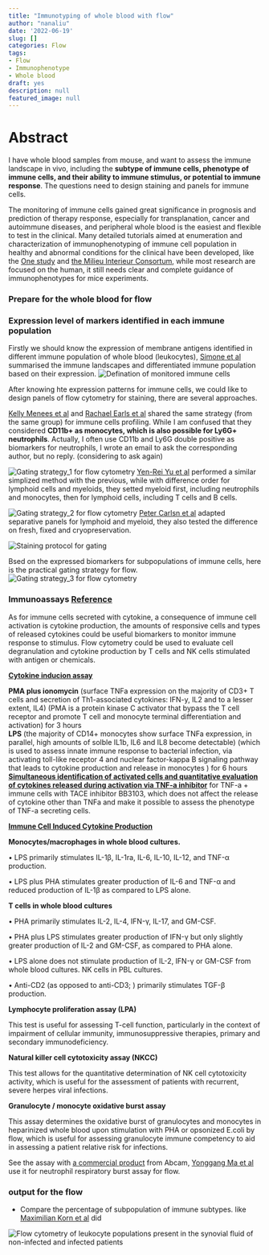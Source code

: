 ```yaml
---
title: "Immunotyping of whole blood with flow"
author: "nanaliu"
date: '2022-06-19'
slug: []
categories: Flow
tags:
- Flow
- Immunophenotype
- Whole blood
draft: yes
description: null
featured_image: null
---
```

# Abstract

I have whole blood samples from mouse, and want to assess the immune landscape in vivo, including the **subtype of immune cells, phenotype of immune cells, and their ability to immune stimulus, or potential to immune response**. The questions need to design staining and panels for immune cells.

The monitoring of immune cells gained great significance in prognosis and prediction of therapy response, especially for transplanation, cancer and autoimmune diseases, and peripheral whole blood is the easiest and flexible to test in the clinical. Many detailed tutorials aimed at enumeration and characterization of immunophenotyping of immune cell population in healthy and abnormal conditions for the clinical have been developed, like the [One study](https://pubmed.ncbi.nlm.nih.gov/24160259/) and [the Milieu Interieur Consortum](https://pubmed.ncbi.nlm.nih.gov/25572534/), while most research are focused on the human, it still needs clear and complete guidance of immunophenotypes for mice experiments. 

### Prepare for the whole blood for flow



### Expression level of markers identified in each immune population

Firstly we should know the expression of membrane antigens identified in different immune population of whole blood (leukocytes), [Simone et al](https://pubmed.ncbi.nlm.nih.gov/34709744/) summarised the immune landscapes and differentiated immune population based on their expression. 
![Defination of monitored immune cells](https://raw.githubusercontent.com/liunanaliu/NaLiu_blog/main/content/posts/2022-06-17-immunophenotyping-of-whole-blood-with-flow/figures/defination_monitored_immune_cells.png?token=GHSAT0AAAAAABU7LFPPOCS7ZMP6W4FUSTJYYVOZP4A)

After knowing hte expression patterns for immune cells, we could like to design panels of flow cytometry for staining, there are several approaches. 

[Kelly Menees et al](https://pubmed.ncbi.nlm.nih.gov/33419446/) and [Rachael Earls et al](https://pubmed.ncbi.nlm.nih.gov/31796095/) shared the same strategy (from the same group) for immune cells profiling. While I am confused that they considered **CD11b+ as monocytes, which is also possible for Ly6G+ neutrophils**. Actually, I often use CD11b and Ly6G double positive as biomarkers for neutrophils, I wrote an email to ask the corresponding author, but no reply. (considering to ask again)

![Gating strategy_1 for flow cytometry](https://raw.githubusercontent.com/liunanaliu/NaLiu_blog/main/content/posts/2022-06-17-immunophenotyping-of-whole-blood-with-flow/figures/gating_strategy_for_flow1.png?token=GHSAT0AAAAAABU7LFPOAZT5DEYLBE36I7VYYVOZQZA)
[Yen-Rei Yu et al](https://pubmed.ncbi.nlm.nih.gov/26938654/) performed a similar simplized method with the previous, while with difference order for lymphoid cells and myeloids, they setted myeloid first, including neutrophils and monocytes, then for lymphoid cells, including T cells and B cells.

![Gating strategy_2 for flow cytometry](https://raw.githubusercontent.com/liunanaliu/NaLiu_blog/main/content/posts/2022-06-17-immunophenotyping-of-whole-blood-with-flow/figures/gating_strategy_for_flow2.png?token=GHSAT0AAAAAABU7LFPPXKXRCV427KTCCAZSYVOZRYQ)
[Peter Carlsn et al](https://pubmed.ncbi.nlm.nih.gov/34261667/) adapted separative panels for lymphoid and myeloid, they also tested the difference on fresh, fixed and cryopreservation. 

![Staining protocol for gating](https://raw.githubusercontent.com/liunanaliu/NaLiu_blog/main/content/posts/2022-06-17-immunophenotyping-of-whole-blood-with-flow/figures/table_gating_immunophenotype.png?token=GHSAT0AAAAAABU7LFPPEJGVBSVVDJ7WXERAYVOZX4A)

Bsed on the expressed biomarkers for subpopulations of immune cells, here is the practical gating strategy for flow.
![Gating strategy_3 for flow cytometry](https://raw.githubusercontent.com/liunanaliu/NaLiu_blog/main/content/posts/2022-06-17-immunophenotyping-of-whole-blood-with-flow/figures/gating_strategy_for_flow3.jpeg?token=GHSAT0AAAAAABU7LFPOEFE7BFPFHDG2J6AIYVOZSPQ)

### Immunoassays [Reference](https://www.uclahealth.org/pathology/services-flow-cytometry)
As for immune cells secreted with cytokine, a consequence of immune cell activation is cytokine production, the amounts of responsive cells and types of released cytokines could be useful biomarkers to monitor immune response to stimulus. Flow cytometry could be used to evaluate cell degranulation and cytokine production by T cells and NK cells stimulated with antigen or chemicals.

[**Cytokine inducion assay**](https://pubmed.ncbi.nlm.nih.gov/24096457/)

**PMA plus ionomycin** (surface TNFa expression on the majority of CD3+ T cells and secretion of Th1-associated cytokines: IFN-y, IL2 and to a lesser extent, IL4) 
(PMA is a protein kinase C activator that bypass the T cell receptor and promote T cell and monocyte terminal differentiation and activation) for 3 hours  
**LPS** (the majority of CD14+ monocytes show surface TNFa expression, in parallel, high amounts of solble IL1b, IL6 and IL8 become detectable) 
(which is used to assess innate immune response to bacterial infection, via activating toll-like receptor 4 and nuclear factor-kappa B signaling pathway that leads to cytokine production and release in monocytes ) for 6 hours  
[**Simultaneous identification of activated cells and quantitative evaluation of cytokines released during activation via TNF-a inhibitor**](https://pubmed.ncbi.nlm.nih.gov/15311213/)
for TNF-a + immune cells with TACE inhibitor BB3103, which does not affect the release of cytokine other than TNFa and make it possible to assess the phenotype of TNF-a secreting cells.

[**Immune Cell Induced Cytokine Production**](https://biosci.mcdb.ucsb.edu/immunology/Methods/Concept-cytokine-production.htm)

**Monocytes/macrophages in whole blood cultures.**

•	LPS primarily stimulates IL-1β, IL-1ra, IL-6, IL-10, IL-12, and TNF-α production.

•	LPS plus PHA stimulates greater production of IL-6 and TNF-α and reduced production of IL-1β as compared to LPS alone.

**T cells in whole blood cultures**

•	PHA primarily stimulates IL-2, IL-4, IFN-γ, IL-17, and GM-CSF.

•	PHA plus LPS stimulates greater production of IFN-γ but only slightly greater production of IL-2 and GM-CSF, as compared to PHA alone.

•	LPS alone does not stimulate production of IL-2, IFN-γ or GM-CSF from whole blood cultures.
NK cells in PBL cultures.

•	Anti-CD2 (as opposed to anti-CD3; ) primarily stimulates TGF-β production.

**Lymphocyte proliferation assay (LPA)**

This test is useful for assessing T-cell function, particularly in the context of impairment of cellular immunity, immunosuppressive therapies, primary and secondary immunodeficiency.

**Natural killer cell cytotoxicity assay (NKCC)**

This test allows for the quantitative determination of NK cell cytotoxicity activity, which is useful for the assessment of patients with recurrent, severe herpes viral infections.

**Granulocyte / monocyte oxidative burst assay**

This assay determines the oxidative burst of granulocytes and monocytes in heparinized whole blood upon stimulation with PHA or opsonized E.coli by flow, which is useful for assessing granulocyte immune competency to aid in assessing a patient relative risk for infections.

See the assay with [a commercial product](https://www.abcam.com/respiratory-burst-assay-kit-neutrophilmonocyte-ab236210.html) from Abcam, [Yonggang Ma et al](https://pubmed.ncbi.nlm.nih.gov/33042165/) use it for neutrophil respiratory burst assay for flow.



### output for the flow

* Compare the percentage of subpopulation of immune subtypes. like [Maximilian Korn et al](https://pubmed.ncbi.nlm.nih.gov/32957521/) did

![Flow cytometry of leukocyte populations present in the synovial fluid of non-infected and infected patients](https://raw.githubusercontent.com/liunanaliu/NaLiu_blog/main/content/posts/2022-06-17-immunophenotyping-of-whole-blood-with-flow/figures/flow_leukocyte_population_compare_infection.jpeg?token=GHSAT0AAAAAABU7LFPOVJR27CGGPYBHW42MYVOZU7A)